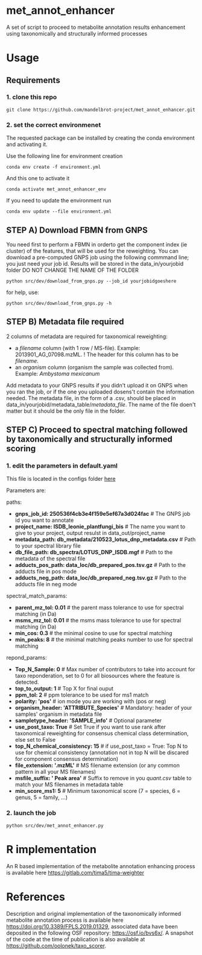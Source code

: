 # met_annot_enhancer
A set of script to proceed to metabolite annotation results enhancement using taxonomically and structurally informed processes

# Usage

## Requirements 


### 1.  clone this repo

`git clone https://github.com/mandelbrot-project/met_annot_enhancer.git`


### 2.  set the correct environmenet


The requested package can be installed by creating the conda environment and activating it.

Use the following line for environment creation 

`conda env create -f environment.yml`

And this one to activate it 

`conda activate met_annot_enhancer_env`

If you need to update the environment run 

`conda env update --file environment.yml`

## STEP A) Download FBMN from GNPS 

You need first to perform a FBMN in orderto get the component index (ie cluster) of the features, that will be used for the reweighting.
You can download a pre-computed GNPS job using the following commmand line; you just need your job id. Results will be stored in the data_in/yourjobid folder
DO NOT CHANGE THE NAME OF THE FOLDER

`python src/dev/download_from_gnps.py --job_id yourjobidgoeshere`

for help, use:

`python src/dev/download_from_gnps.py -h`

## STEP B) Metadata file required 

2 columns of metadata are required for taxonomical reweighting:
  - a *filename* column (with 1 row / MS-file). Example: 2013901_AG_07098.mzML.
        ! The header for this column has to be *filename*.
  - an *organism* column (organism the sample was collected from). Example: *Ambystoma mexicanum*
 
Add metadata to your GNPS results if you didn't upload it on GNPS when you ran the job, or if the one you uploaded dosens't contain the information needed.
The metadata file, in the form of a .csv, should be placed in data_in/yourjobid/metadata_table/*metadata_file*. The name of the file doen't matter but it should be the only file in the folder.
  
## STEP C) Proceed to spectral matching followed by taxonomically and structurally informed scoring 

### 1.  edit the parameters in default.yaml

This file is located in the configs folder [here](https://github.com/mandelbrot-project/met_annot_enhancer/blob/194dcde9383f63549241694f2b2ac85635a6f15f/configs/default_AG.yaml)

Parameters are: 

paths:
  - **gnps_job_id: 250536f4cb3e4f159e5ef67a3d024fac**               # The GNPS job id you want to annotate
  - **project_name: ISDB_leonie_plantfungi_bis**                    # The name you want to give to your project, output resulst in data_out/project_name
  - **metadata_path: db_metadata/210523_lotus_dnp_metadata.csv**    # Path to your spectral library file
  - **db_file_path: db_spectra/LOTUS_DNP_ISDB.mgf**                 # Path to the metadata of the spectral file
  - **adducts_pos_path: data_loc/db_prepared_pos.tsv.gz**           # Path to the adducts file in pos mode
  - **adducts_neg_path: data_loc/db_prepared_neg.tsv.gz**           # Path to the adducts file in neg mode

spectral_match_params:
  - **parent_mz_tol: 0.01**                         # the parent mass tolerance to use for spectral matching (in Da)
  - **msms_mz_tol: 0.01**                           # the msms mass tolerance to use for spectral matching (in Da)
  - **min_cos: 0.3**                                # the minimal cosine to use for spectral matching
  - **min_peaks: 8**                                # the minimal matching peaks number to use for spectral matching

repond_params:
  - **Top_N_Sample: 0**                             # Max number of contributors to take into account for taxo reponderation, set to 0 for all biosources where the feature is detected.
  - **top_to_output: 1**                            # Top X for final ouput
  - **ppm_tol: 2**                                  # ppm tolerance to be used for ms1 match
  - **polarity: 'pos'**                             # ion mode you are working with (pos or neg)
  - **organism_header: 'ATTRIBUTE_Species'**        # Mandatory: header of your samples' organism in metadata file
  - **sampletype_header: 'SAMPLE_info'**            # Optional parameter
  - **use_post_taxo: True**                         # Set True if you want to use rank after taxonomical reweighting for consensus chemical class determination, else set to False
  - **top_N_chemical_consistency: 15**              # if use_post_taxo = True: Top N to use for chemical consistency (annotation not in top N will be discared for component                                                           consensus determination)
  - **file_extension: '.mzML'**                     # MS filename extension (or any common pattern in all your MS filenames)
  - **msfile_suffix: ' Peak area'**                 # Suffix to remove in you *quant.csv* table to match your MS filenames in metadata table
  - **min_score_ms1: 5**                            # Minimum taxonomical score (7 = species, 6 = genus, 5 = family, ...)
  
### 2.  launch the job

`python src/dev/met_annot_enhancer.py`


# R implementation

An R based implementation of the metabolite annotation enhancing process is available here https://gitlab.com/tima5/tima-weighter

# References

Description and original implementation of the taxonomically informed metabolite annotation process is available here https://doi.org/10.3389/FPLS.2019.01329, associated data have been deposited in the following OSF repository: <https://osf.io/bvs6x/>.
A snapshot of the code at the time of publication is also available at <https://github.com/oolonek/taxo_scorer>.
